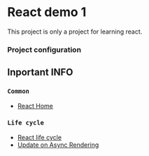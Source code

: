 # React demo 1
This project is only a project for learning react.

### Project configuration


## Inportant INFO
### `Common`
- [React Home](https://zh-hans.reactjs.org/)
### `Life cycle`
- [React life cycle](https://projects.wojtekmaj.pl/react-lifecycle-methods-diagram/)
- [Update on Async Rendering](https://zh-hans.reactjs.org/blog/2018/03/27/update-on-async-rendering.html)
